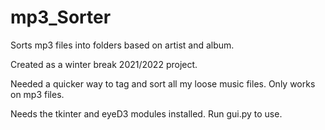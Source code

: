 # mp3_Sorter
Sorts mp3 files into folders based on artist and album.

Created as a winter break 2021/2022 project.

Needed a quicker way to tag and sort all my loose music files. Only works on mp3 files.

Needs the tkinter and eyeD3 modules installed. 
Run gui.py to use.


